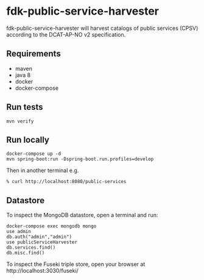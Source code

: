 # fdk-public-service-harvester
fdk-public-service-harvester will harvest catalogs of public services (CPSV) according to the DCAT-AP-NO v2 specification.

## Requirements
- maven
- java 8
- docker
- docker-compose

## Run tests
```
mvn verify
```

## Run locally
```
docker-compose up -d
mvn spring-boot:run -Dspring-boot.run.profiles=develop
```

Then in another terminal e.g.
```
% curl http://localhost:8080/public-services
```

## Datastore
To inspect the MongoDB datastore, open a terminal and run:
```
docker-compose exec mongodb mongo
use admin
db.auth("admin","admin")
use publicServiceHarvester
db.services.find()
db.misc.find()
```

To inspect the Fuseki triple store, open your browser at http://localhost:3030/fuseki/
